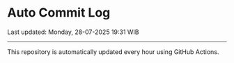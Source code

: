 # Auto Commit Log

Last updated: Monday, 28-07-2025 19:31 WIB

---

This repository is automatically updated every hour using GitHub Actions.
